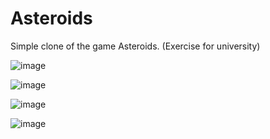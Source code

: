 # Asteroids
Simple clone of the game Asteroids. (Exercise for university)

![image](https://user-images.githubusercontent.com/77236323/176276001-71190d38-7094-412e-965a-91803582d1e4.png)

![image](https://user-images.githubusercontent.com/77236323/176276101-709360c9-685f-4816-8f47-09100d4a1de4.png)

![image](https://user-images.githubusercontent.com/77236323/176276231-c790666d-2110-4ee8-9e0a-10fb38b8caa1.png)

![image](https://user-images.githubusercontent.com/77236323/176276319-f69208e9-a832-4cf4-9d41-9e2a033288dc.png)
